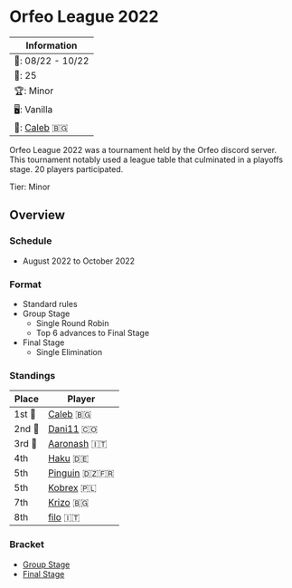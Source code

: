# Orfeo League 2022

|Information|
|-|
|:calendar:: 08/22 - 10/22|
|:busts_in_silhouette:: 25|
|:trophy:: Minor|
|:desktop_computer:: Vanilla|
|:1st_place_medal:: [Caleb](../../players/bulgarian/caleb.md) :bulgaria:|

Orfeo League 2022 was a tournament held by the Orfeo discord server. This tournament notably used a league table that culminated in a playoffs stage. 20 players participated.

Tier: Minor

## Overview

### Schedule
- August 2022 to October 2022

### Format
- Standard rules
- Group Stage
    - Single Round Robin
    - Top 6 advances to Final Stage
- Final Stage
    - Single Elimination

### Standings

|Place|Player|
|-|-|
|1st :1st_place_medal:| [Caleb](../../players/bulgarian/caleb.md) :bulgaria: |
|2nd :2nd_place_medal:| [Dani11](../../players/colombian/dani11.md) :colombia: |
|3rd :3rd_place_medal:| [Aaronash](../../players/italian/aaronash.md) :it: |
|4th| [Haku](../../players/german/haku.md) :de: |
|5th| [Pinguin](../../players/french/pinguin.md) :algeria::fr: |
|5th| [Kobrex](../../players/polish/kobr3x.md) :poland: |
|7th| [Krizo](../../players/bulgarian/krizo.md) :bulgaria: |
|8th| [filo](../../players/italian/filo.md) :it: |

### Bracket

- [Group Stage](https://challonge.com/czwgvlni)
- [Final Stage](https://challonge.com/1z62vq51)

